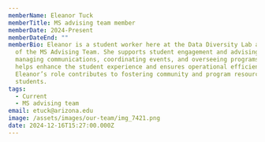 ```yaml
---
memberName: Eleanor Tuck
memberTitle: MS advising team member
memberDate: 2024-Present
memberDateEnd: ""
memberBio: Eleanor is a student worker here at the Data Diversity Lab and a part
  of the MS Advising Team. She supports student engagement and advising. Through
  managing communications, coordinating events, and overseeing programs, she
  helps enhance the student experience and ensures operational efficiency.
  Eleanor’s role contributes to fostering community and program resources for MS
  students.
tags:
  - Current
  - MS advising team
email: etuck@arizona.edu
image: /assets/images/our-team/img_7421.png
date: 2024-12-16T15:27:00.000Z
---
```

